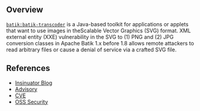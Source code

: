 ## Overview
[`batik:batik-transcoder`](http://search.maven.org/#search%7Cga%7C1%7Ca%3A%22batik-transcoder%22) is a Java-based toolkit for applications or applets that want to use images in theScalable Vector Graphics (SVG) format.
XML external entity (XXE) vulnerability in the SVG to (1) PNG and (2) JPG conversion classes in Apache Batik 1.x before 1.8 allows remote attackers to read arbitrary files or cause a denial of service via a crafted SVG file.

## References
- [Insinuator Blog](http://www.insinuator.net/2015/03/xxe-injection-in-apache-batik-library-cve-2015-0250/)
- [Advisory](https://www.ernw.de/download/apache_batik_xxe_advisory.txt)
- [CVE](https://web.nvd.nist.gov/view/vuln/detail?vulnId=CVE-2015-0250)
- [OSS Security](http://seclists.org/fulldisclosure/2015/Mar/142)
